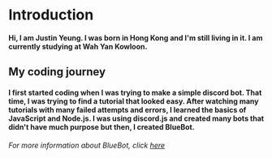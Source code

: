 # Introduction
#### Hi, I am Justin Yeung.  I was born in Hong Kong and I'm still living in it. I am currently studying at Wah Yan Kowloon.

## My coding journey
#### I first started coding when I was trying to make a simple discord bot. That time, I was trying to find a tutorial that looked easy. After watching many tutorials with many failed attempts and errors, I learned the basics of JavaScript and Node.js. I was using discord.js and created many bots that didn't have much purpose but then, I created BlueBot. 

###### For more information about BlueBot, click [here](https://github.com/JustinWYK/BlueBot)


